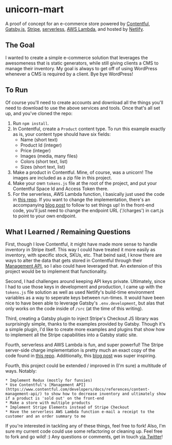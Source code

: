 # unicorn-mart

A proof of concept for an e-commerce store powered by [Contentful](https://contentful.com), [Gatsby.js](https://www.gatsbyjs.org), [Stripe](https://stripe.com/), [serverless](https://serverless.com/), [AWS Lambda](https://aws.amazon.com/lambda), and hosted by [Netlify](https://netlify.com).

## The Goal

I wanted to create a simple e-commerce solution that leverages the awesomeness that is static generators, while still giving clients a CMS to manage their inventory. My goal is always to get off of using WordPress whenever a CMS is required by a client. Bye bye WordPress!

## To Run

Of course you'll need to create accounts and download all the things you'll need to download to use the above services and tools. Once that's all set up, and you've cloned the repo:

1. Run ```npm install```.
2. In Contentful, create a ```Product``` content type. To run this example exactly as is, your content type should have six fields:
	* Name (short text)
	* Product Id (integer)
	* Price (integer)
	* Images (media, many files)
	* Colors (short text, list)
	* Sizes (short text, list)
3. Make a product in Contentful. Mine, of course, was a unicorn! The images are included as a zip file in this project. 
4. Make your own ```tokens.js``` file at the root of the project, and put your Contentful Space Id and Access Token there.
5. For the serverless, AWS Lambda function, I basically just used the code in [this repo](https://github.com/yosriady/serverless-stripe-backend). If you want to change the implementation, there's an accompanying [blog post](https://yos.io/2017/06/22/serverless-stripe/) to follow to set things up! In the front-end code, you'll just need to change the endpoint URL ('/charges') in cart.js to point to your own endpoint.

## What I Learned / Remaining Questions

First, though I love Contentful, it might have made more sense to handle inventory in Stripe itself. This way I could have treated it more easily as inventory, with specific stock, SKUs, etc. That beind said, I know there are ways to alter the data that gets stored in Contentful through their [Management API](https://www.contentful.com/developers/docs/references/content-management-api/), so I also could have leveraged that. An extension of this project would be to implement that functionality.

Second, I had challenges around keeping API keys private. Ultimately, since I had to use those keys in development and production, I came up with the ```tokens.js``` file solution as well as used Netlify's build-time environment variables as a way to seperate keys between run-times. It would have been nice to have been able to leverage Gatsby's ```.env.development```, but alas that only works on the code inside of ```/src``` (at the time of this writing).

Third, creating a Gatsby plugin to inject Stripe's Checkout JS library was surprisingly simple, thanks to the examples provided by Gatsby. Though it's a simple plugin, I'd like to create more examples and plugins that show how to implement all the Stripe capabilities into a Gatsby static site.

Fourth, serverless and AWS Lambda is fun, and super powerful! The Stripe server-side charge implementation is pretty much an exact copy of the code found in [this repo](https://github.com/yosriady/serverless-stripe-backend). Additionally, this [blog post](https://medium.com/@patrickmichelberger/building-a-serverless-e-commerce-app-with-aws-lambda-stripe-and-react-4663e241710b) was super inspiring.

Fourth, this project could be extended / improved in (I'm sure) a multitude of ways. Notably:

	* Implement Redux (mostly for funsies)
	* Use Contentful's [Management API](https://www.contentful.com/developers/docs/references/content-management-api/) to show how to decrease inventory and ultimately show if a product is 'sold out' on the front-end
	* Make a store with multiple products
	* Implement Stripe Elements instead of Stripe Checkout
	* Have the serverless AWS Lambda function e-mail a receipt to the customer and an order summary to me 

If you're interested in tackling any of these things, feel free to fork! Also, I'm sure my current code could use some refactoring or cleaning up. Feel free to fork and go wild! :) Any questions or comments, get in touch [via Twitter](https://twitter.com/njosefbeck)!
